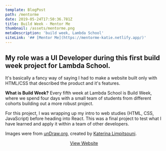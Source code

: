 ```yaml
---
template: BlogPost
path: /mentorme
date: 2019-05-24T17:50:36.781Z
title: Build Week - Mentor Me
thumbnail: /assets/mentorme.png
metaDescription: 'build week, Lambda School'
siteLink: '## [Mentor Me](https://mentorme-katie.netlify.app/)'
---
```

## My role was a UI Developer during this first build week project for Lambda School.

It's basically a fancy way of saying I had to make a website built only with HTML/CSS that described the product and it's features. 

**What is Build Week?** Every fifth week at Lambda School is Build Week, where we spend four days with a small team of students from different cohorts building out a more robust project.

For this project, I was wrapping up my intro to web studies (HTML, CSS, JavaScript) before heading into React. This was a final project to test what I have learned and apply it within a team of other developers.

Images were from [unDraw.org](https://undraw.co/), created by [Katerina Limpitsouni](https://twitter.com/ninaLimpi).

<div align="center">
<a href="https://mentorme-katie.netlify.app/" class="post-button">View Website</a></div>
